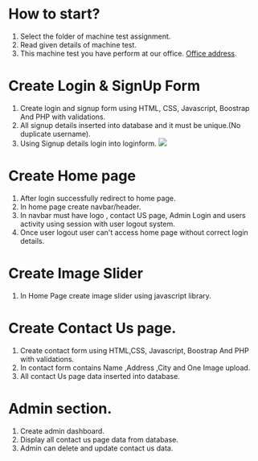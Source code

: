 # How to start? 

1. Select the folder of machine test assignment.
1. Read given details of machine test.
1. This machine test you have perform at our office. [Office address](https://g.page/tycheventures/).



# Create Login & SignUp Form

1. Create login and signup form using HTML, CSS, Javascript, Boostrap And PHP with validations.
1. All signup details inserted into database and it must be unique.(No duplicate username).
1. Using Signup details login into loginform.
![](name-of-giphy.gif)

# Create Home page 
1. After login successfully redirect to home page.
1. In home page create navbar/header.
1. In navbar must have logo , contact US page, Admin Login and users activity using session with user logout system.
1. Once user logout user can't access home page without correct login details.


# Create Image Slider
1. In Home Page create image slider using javascript library.


# Create Contact Us page.
1. Create contact form using HTML,CSS, Javascript, Boostrap And PHP with validations.
1. In contact form contains Name ,Address ,City and One Image upload.
1. All contact Us page data inserted into database.


# Admin section.
1. Create admin dashboard.
1. Display all contact us page data from database.
1. Admin can delete and update contact us data.
